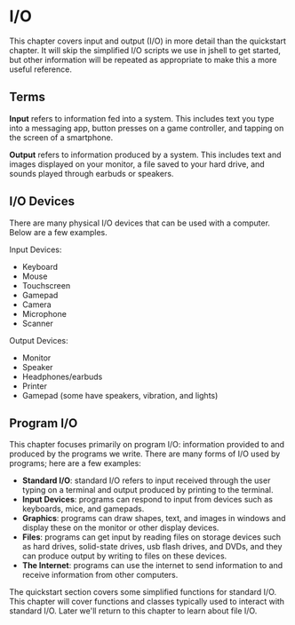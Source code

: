 # I/O

This chapter covers input and output (I/O) in more detail than the quickstart
chapter. It will skip the simplified I/O scripts we use in jshell to get
started, but other information will be repeated as appropriate to make this a
more useful reference.

## Terms

**Input** refers to information fed into a system. This includes text you type
into a messaging app, button presses on a game controller, and tapping on the
screen of a smartphone.

**Output** refers to information produced by a system. This includes text and
images displayed on your monitor, a file saved to your hard drive, and sounds
played through earbuds or speakers.

## I/O Devices

There are many physical I/O devices that can be used with a computer. Below are
a few examples.

Input Devices:
- Keyboard
- Mouse
- Touchscreen
- Gamepad
- Camera
- Microphone
- Scanner

Output Devices:
- Monitor
- Speaker
- Headphones/earbuds
- Printer
- Gamepad (some have speakers, vibration, and lights)

## Program I/O

This chapter focuses primarily on program I/O: information provided to and
produced by the programs we write. There are many forms of I/O used by programs;
here are a few examples:
- **Standard I/O**: standard I/O refers to input received through the user
typing on a terminal and output produced by printing to the terminal.
- **Input Devices**: programs can respond to input from devices such as
keyboards, mice, and gamepads.
- **Graphics**: programs can draw shapes, text, and images in windows and
display these on the monitor or other display devices.
- **Files**: programs can get input by reading files on storage devices such as
hard drives, solid-state drives, usb flash drives, and DVDs, and they can
produce output by writing to files on these devices.
- **The Internet**: programs can use the internet to send information to and
receive information from other computers.

The quickstart section covers some simplified functions for standard I/O. This
chapter will cover functions and classes typically used to interact with
standard I/O. Later we'll return to this chapter to learn about file I/O.
